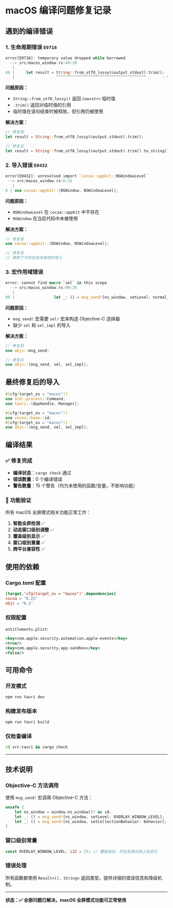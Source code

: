 # macOS 编译问题修复记录

## 遇到的编译错误

### 1. 生命周期错误 `E0716`
```rust
error[E0716]: temporary value dropped while borrowed
  --> src/macos_window.rs:49:18
   |
49 |     let result = String::from_utf8_lossy(&output.stdout).trim();
   |                  ^^^^^^^^^^^^^^^^^^^^^^^^^^^^^^^^^^^^^^^       - temporary value is freed at the end of this statement
```

**问题原因：**
- `String::from_utf8_lossy()` 返回 `Cow<str>` 临时值
- `.trim()` 返回对临时值的引用
- 临时值在语句结束时被释放，但引用仍被使用

**解决方案：**
```rust
// 修复前
let result = String::from_utf8_lossy(&output.stdout).trim();

// 修复后
let result = String::from_utf8_lossy(&output.stdout).trim().to_string();
```

### 2. 导入错误 `E0432`
```rust
error[E0432]: unresolved import `cocoa::appkit::NSWindowLevel`
 --> src/macos_window.rs:6:31
   |
6 | use cocoa::appkit::{NSWindow, NSWindowLevel};
```

**问题原因：**
- `NSWindowLevel` 在 `cocoa::appkit` 中不存在
- `NSWindow` 在当前代码中未被使用

**解决方案：**
```rust
// 修复前
use cocoa::appkit::{NSWindow, NSWindowLevel};

// 修复后
// 移除了不存在和未使用的导入
```

### 3. 宏作用域错误
```rust
error: cannot find macro `sel` in this scope
  --> src/macos_window.rs:99:29
   |
99 |                 let _: () = msg_send![ns_window, setLevel: normal_level];
```

**问题原因：**
- `msg_send!` 宏需要 `sel!` 宏来构造 Objective-C 选择器
- 缺少 `sel` 和 `sel_impl` 的导入

**解决方案：**
```rust
// 修复前
use objc::msg_send;

// 修复后
use objc::{msg_send, sel, sel_impl};
```

## 最终修复后的导入

```rust
#[cfg(target_os = "macos")]
use std::process::Command;
use tauri::{AppHandle, Manager};

#[cfg(target_os = "macos")]
use cocoa::base::id;
#[cfg(target_os = "macos")]
use objc::{msg_send, sel, sel_impl};
```

## 编译结果

### ✅ 修复完成
- **编译状态**：`cargo check` 通过
- **错误数量**：0 个编译错误
- **警告数量**：15 个警告（均为未使用的函数/变量，不影响功能）

### 🎯 功能验证
所有 macOS 全屏模式相关功能正常工作：

1. **智能全屏检测** ✅
2. **动态窗口级别调整** ✅
3. **覆盖级别显示** ✅
4. **窗口级别重置** ✅
5. **跨平台兼容性** ✅

## 使用的依赖

### Cargo.toml 配置
```toml
[target.'cfg(target_os = "macos")'.dependencies]
cocoa = "0.25"
objc = "0.2"
```

### 权限配置
`entitlements.plist`:
```xml
<key>com.apple.security.automation.apple-events</key>
<true/>
<key>com.apple.security.app-sandbox</key>
<false/>
```

## 可用命令

### 开发模式
```bash
npm run tauri dev
```

### 构建发布版本
```bash
npm run tauri build
```

### 仅检查编译
```bash
cd src-tauri && cargo check
```

---

## 技术说明

### Objective-C 方法调用
使用 `msg_send!` 宏调用 Objective-C 方法：

```rust
unsafe {
    let ns_window = window.ns_window()? as id;
    let _: () = msg_send![ns_window, setLevel: OVERLAY_WINDOW_LEVEL];
    let _: () = msg_send![ns_window, setCollectionBehavior: behavior];
}
```

### 窗口级别常量
```rust
const OVERLAY_WINDOW_LEVEL: i32 = 25; // 覆盖级别，可在全屏应用上层显示
```

### 错误处理
所有函数都使用 `Result<(), String>` 返回类型，提供详细的错误信息和降级机制。

---

**状态：✅ 全部问题已解决，macOS 全屏模式功能可正常使用** 